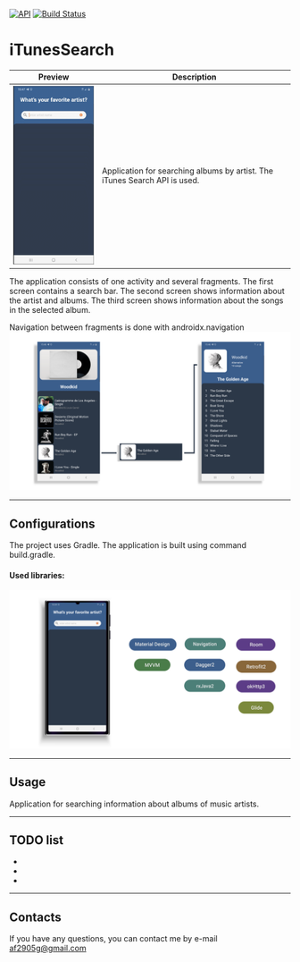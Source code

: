 [![API](https://img.shields.io/badge/API-16%2B-blue.svg?style=flat)](https://android-arsenal.com/api?level=16)
[![Build Status](https://travis-ci.org/af2905/iTunesSearch.svg?branch=master)](https://travis-ci.org/af2905/iTunesSearch)
# iTunesSearch
| Preview | Description |
| --- | --- |
| <img src="https://github.com/af2905/iTunesSearch/blob/readme/app/images/iTunesSearch.gif" width="200"> | Application for searching albums by artist. The iTunes Search API is used. |

The application consists of one activity and several fragments. 
The first screen contains a search bar. 
The second screen shows information about the artist and albums. 
The third screen shows information about the songs in the selected album.

Navigation between fragments is done with androidx.navigation
<img src="https://github.com/af2905/iTunesSearch/blob/readme/app/images/iTunesSearchNav.png" width="800">

***
## Configurations
The project uses Gradle. The application is built using command build.gradle.

#### Used libraries:
<img src="https://github.com/af2905/iTunesSearch/blob/readme/app/images/iTunesSearchTech.png" width="800">

***
## Usage
Application for searching information about albums of music artists.

***
## TODO list
* 
* 
* 

***
## Contacts
If you have any questions, you can contact me by e-mail af2905g@gmail.com


